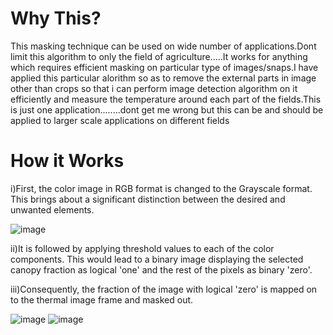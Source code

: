 # Why This?

This masking technique can be used on wide number of applications.Dont limit this algorithm to only the field of agriculture.....It works for anything which requires efficient masking on particular type of images/snaps.I have applied this particular alorithm so as to remove the external parts in image other than crops so that i can perform image detection algorithm on it efficiently  and measure the temperature around each part of the fields.This is just one application........dont get me wrong but this can be and should be applied to larger scale applications on different fields

# How it Works


i)First, the color image in RGB format is changed to the Grayscale format. This brings about a significant distinction between the desired and unwanted elements.

![image](https://user-images.githubusercontent.com/59787095/140626557-5cf20d56-16a3-42cf-b1fc-2abc71f1b04e.png)  

ii)It is followed by applying threshold values to each of the color components. This would lead to a binary image displaying the selected canopy fraction as logical 'one' and the rest of the pixels as binary 'zero'. 

iii)Consequently, the fraction of the image with logical 'zero' is mapped on to the thermal image frame and masked out.

![image](https://user-images.githubusercontent.com/59787095/140626616-a39565f1-5c1e-44fa-8a74-9fadda86a3e0.png)  ![image](https://user-images.githubusercontent.com/59787095/140626618-e3b9eb8b-6457-4020-aa92-78461e414d0e.png)


